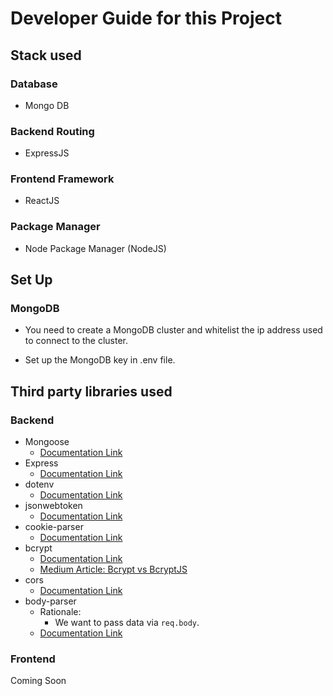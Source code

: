 # Developer Guide for this Project

## Stack used

### Database

- Mongo DB

### Backend Routing

- ExpressJS

### Frontend Framework

- ReactJS

### Package Manager

- Node Package Manager (NodeJS)

## Set Up

### MongoDB

- You need to create a MongoDB cluster and whitelist the
  ip address used to connect to the cluster.

- Set up the MongoDB key in .env file.

## Third party libraries used

### Backend

- Mongoose
  - [Documentation Link](https://mongoosejs.com/)
- Express
  - [Documentation Link](https://expressjs.com/)
- dotenv
  - [Documentation Link](https://www.npmjs.com/package/dotenv)
- jsonwebtoken
  - [Documentation Link](https://www.npmjs.com/package/jsonwebtoken)
- cookie-parser
  - [Documentation Link](https://www.npmjs.com/package/cookie-parser)
- bcrypt
  - [Documentation Link](https://www.npmjs.com/package/bcrypt)
  - [Medium Article: Bcrypt vs BcryptJS](https://medium.com/javascript-in-plain-english/node-js-bcrypt-vs-bcryptjs-benchmark-69a9e8254cc2#:~:text=Bcrypt%20is%203.1%20times%20faster,times%20faster%20in%20comparing%20function.)
- cors
  - [Documentation Link](https://www.npmjs.com/package/cors)
- body-parser
  - Rationale:
    - We want to pass data via `req.body`.
  - [Documentation Link](https://www.npmjs.com/package/body-parser)

### Frontend

Coming Soon
